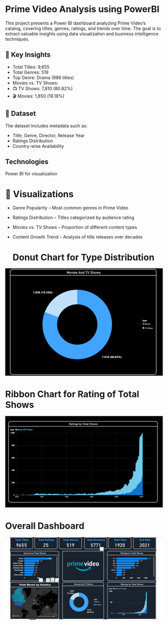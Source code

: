 # Prime Video Analysis using PowerBI

This project presents a Power BI dashboard analyzing Prime Video’s catalog, covering titles, genres, ratings, and trends over time. The goal is to extract valuable insights using data visualization and business intelligence techniques.

## 🚀 Key Insights
- Total Titles: 9,655
- Total Genres: 519
- Top Genre: Drama (986 titles)
- Movies vs. TV Shows:
- 📺 TV Shows: 7,810 (80.82%)
- 🎬 Movies: 1,850 (19.18%)

  
## 📂 Dataset
The dataset includes metadata such as:

- Title, Genre, Director, Release Year
- Ratings Distribution
- Country-wise Availability

## Technologies
Power BI for visualization

# 📌 Visualizations
- Genre Popularity – Most common genres in Prime Video
- Ratings Distribution – Titles categorized by audience rating
- Movies vs. TV Shows – Proportion of different content types
- Content Growth Trend – Analysis of title releases over decades

  # Donut Chart for Type Distribution

![pic2](https://github.com/mona-lisa22/Prime-Video-Analysis-using-PowerBI/blob/main/Sheet1.png )



# Ribbon Chart for Rating of Total Shows

![pic2](https://github.com/mona-lisa22/Prime-Video-Analysis-using-PowerBI/blob/main/Sheet2.png )


# Overall Dashboard

![pic3](https://github.com/mona-lisa22/Prime-Video-Analysis-using-PowerBI/blob/main/DashBoard.png )


